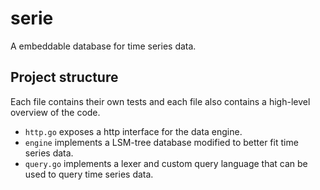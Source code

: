 # serie

A embeddable database for time series data.

## Project structure

Each file contains their own tests and each file also contains a high-level overview of the code.

- `http.go` exposes a http interface for the data engine.
- `engine` implements a LSM-tree database modified to better fit time series data.
- `query.go` implements a lexer and custom query language that can be used to query time series data.